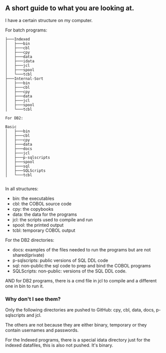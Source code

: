 ## A short guide to what you are looking at.

I have a certain structure on my computer.

For batch programs:
```
├───Indexed
│   ├───bin
│   ├───cbl
│   ├───cpy
│   ├───data
│   ├───idata
│   ├───jcl
│   ├───spool
│   └───tcbl
├───Internal-Sort
│   ├───bin
│   ├───cbl
│   ├───cpy
│   ├───data
│   ├───jcl
│   ├───spool
│   └───tcbl

For DB2:

Basic
│   ├───bin
│   ├───cbl
│   ├───cpy
│   ├───data
│   ├───docs
│   ├───jcl
│   ├───p-sqlscripts
│   ├───spool
│   ├───sql
│   ├───SQLScripts
│   └───tcbl


```
In all structures:

- bin: the executables
- cbl: the COBOL source code
- cpy: the copybooks
- data: the data for the programs
- jcl: the scripts used to compile and run
- spool: the printed output
- tcbl: temporary COBOL output

For the DB2 directories:
- docs: examples of the files needed to run the programs but are not shared(private)
- p-sqlscripts: public versions of SQL DDL code
- sql: non-public:the sql code to prep and bind the COBOL programs
- SQLScripts: non-public: versions of the SQL DDL code.

AND for DB2 programs, there is a cmd file in jcl to compile and a different one in bin to run it.

### Why don't I see them?
Only the following directories are pushed to GitHub:
cpy, cbl, data, docs, p-sqlscripts and jcl.

The others are not because they are either binary, temporary or they contain usernames and passwords.

For the Indexed programs, there is a special idata directory just for the indexed datafiles, this is also not pushed. It's binary.